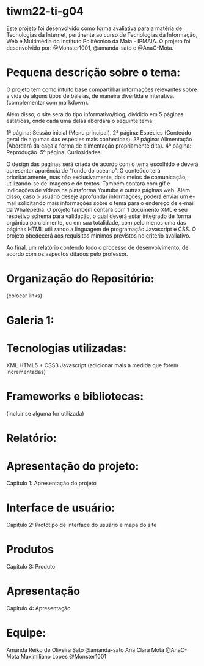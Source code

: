 # tiwm22-ti-g04


Este projeto foi desenvolvido como forma avaliativa para a matéria de Tecnologias da Internet, pertinente ao curso de Tecnologias da Informação, Web e Multimédia do Instituto Politécnico da Maia - IPMAIA. O projeto foi desenvolvido por: @Monster1001, @amanda-sato e @AnaC-Mota. 

# Pequena descrição sobre o tema:

O projeto tem como intuito base compartilhar informações relevantes sobre a vida de alguns tipos de baleias, de maneira divertida e interativa. (complementar com markdown). 

Além disso, o site será do tipo informativo/blog, dividido em 5 páginas estáticas, onde cada uma delas abordará o seguinte tema: 

  1ª página: Sessão inicial (Menu principal).
  2ª página: Espécies (Conteúdo geral de algumas das espécies mais conhecidas).
  3ª página: Alimentação (Abordará da caça a forma de alimentação propriamente dita).
  4ª página: Reprodução.
  5ª página: Curiosidades.

O design das páginas será criada de acordo com o tema escolhido e deverá apresentar aparência de “fundo do oceano”. O conteúdo terá prioritariamente, mas não exclusivamente, dois meios de comunicação, utilizando-se de imagens e de textos. Também contará com gif e indicações de vídeos na plataforma Youtube e outras páginas web. Além disso, caso o usuário deseje aprofundar informações, poderá enviar um e-mail solicitando mais informações sobre o tema para o endereço de e-mail da Whalepédia.
O projeto também contará com 1 documento XML e seu respetivo schema para validação, o qual deverá estar integrado de forma orgânica parcialmente, ou em sua totalidade, com pelo menos uma das páginas HTML utilizando a linguagem de programação Javascript e CSS. O projeto obedecerá aos requisitos mínimos previstos no critério avaliativo. 

Ao final, um relatório contendo todo o processo de desenvolvimento, de acordo com os aspectos ditados pelo professor. 

# Organização do Repositório:

(colocar links)

# Galeria 1:

# Tecnologias utilizadas:

XML
HTML5 + CSS3
Javascript
(adicionar mais a medida que forem incrementadas)

# Frameworks e bibliotecas:

(incluir se alguma for utilizada)

# Relatório:

# Apresentação do projeto: 
 
 Capítulo 1: Apresentação do projeto

# Interface de usuário:

 Capítulo 2: Protótipo de interface do usuário e mapa do site
 
# Produtos

 Capítulo 3: Produto

# Apresentação

 Capítulo 4: Apresentação

# Equipe:

Amanda Reiko de Oliveira Sato @amanda-sato
Ana Clara Mota @AnaC-Mota
Maximiliano Lopes @Monster1001



